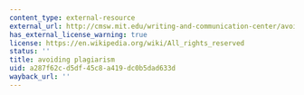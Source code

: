 ```yaml
---
content_type: external-resource
external_url: http://cmsw.mit.edu/writing-and-communication-center/avoiding-plagiarism/
has_external_license_warning: true
license: https://en.wikipedia.org/wiki/All_rights_reserved
status: ''
title: avoiding plagiarism
uid: a287f62c-d5df-45c8-a419-dc0b5dad633d
wayback_url: ''
---
```

